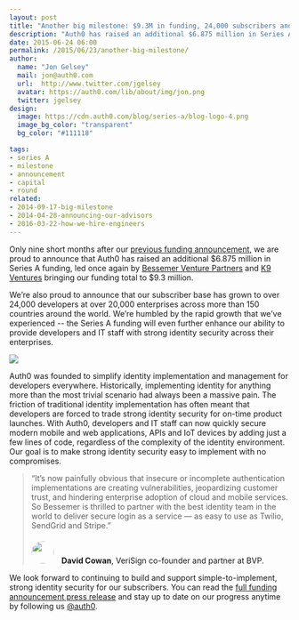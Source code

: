 ```yaml
---
layout: post
title: "Another big milestone: $9.3M in funding, 24,000 subscribers and more than 150 countries"
description: "Auth0 has raised an additional $6.875 million in Series A funding, led once again by Bessemer Venture Partners and K9 Ventures bringing our funding total to $9.3 million"
date: 2015-06-24 06:00
permalink: /2015/06/23/another-big-milestone/
author:
  name: "Jon Gelsey"
  mail: jon@auth0.com
  url:  http://www.twitter.com/jgelsey
  avatar: https://auth0.com/lib/about/img/jon.png
  twitter: jgelsey
design:
  image: https://cdn.auth0.com/blog/series-a/blog-logo-4.png
  image_bg_color: "transparent"
  bg_color: "#111118"

tags:
- series A
- milestone
- announcement
- capital
- round
related:
- 2014-09-17-big-milestone
- 2014-04-28-announcing-our-advisors
- 2016-03-22-how-we-hire-engineers
---
```

Only nine short months after our [previous funding announcement](https://auth0.com/blog/2014/09/17/big-milestone/), we are proud to announce that Auth0 has raised an additional $6.875 million in Series A funding, led once again by [Bessemer Venture Partners](http://www.bvp.com/) and [K9 Ventures](http://www.k9ventures.com/) bringing our funding total to $9.3 million.

We’re also proud to announce that our subscriber base has grown to over 24,000 developers at over 20,000 enterprises across more than 150 countries around the world. We’re humbled by the rapid growth that we’ve experienced -- the Series A funding will even further enhance our ability to provide developers and IT staff with strong identity security across their enterprises.

<img src="https://cdn.auth0.com/blog/series-a/chart-3.png" class="expand" />

Auth0 was founded to simplify identity implementation and management for developers everywhere. Historically, implementing identity for anything more than the most trivial scenario had always been a massive pain. The friction of traditional identity implementation has often meant that developers are forced to trade strong identity security for on-time product launches. With Auth0, developers and IT staff can now quickly secure modern mobile and web applications, APIs and IoT devices by adding just a few lines of code, regardless of the complexity of the identity environment.  Our goal is to make strong identity security easy to implement with no compromises.

<blockquote>
  <p>“It’s now painfully obvious that insecure or incomplete authentication implementations are creating vulnerabilities, jeopardizing customer trust, and hindering enterprise adoption of cloud and mobile services. So Bessemer is thrilled to partner with the best identity team in the world to deliver secure login as a service — as easy to use as Twilio, SendGrid and Stripe.”</p>
  <author><a target="_new" href="http://www.bvp.com/team/david-cowan" style="margin-top: 20px; text-decoration: none; background-image: none; display: block"><img style="display: inline-block; border-radius: 100px; max-width: 40px; height: 40px; position: relative; margin: auto;  margin-right: 10px;" src="https://i.cloudup.com/VCjw8OdnuJ.png"> <strong>David Cowan</strong>, VeriSign co-founder and partner at BVP.</a></author>
</blockquote>



We look forward to continuing to build and support simple-to-implement, strong identity security for our subscribers. You can read the [full funding announcement press release](http://www.businesswire.com/news/home/20150624005699/en/Auth0-Raises-Series-Led-Bessemer-Pain-Identity#.VYqrSFxVikp) and stay up to date on our progress anytime by following us [@auth0](https://twitter.com/auth0).

